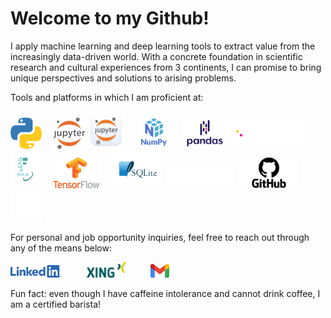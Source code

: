 # Welcome to my Github!
I apply machine learning and deep learning tools to extract value from the increasingly data-driven world. With a concrete foundation in scientific research and cultural experiences from 3 continents, I can promise to bring unique perspectives and solutions to arising problems.

Tools and platforms in which I am proficient at:

<img src="images/Python-logo.png" height="50" alt="Python">&nbsp;&nbsp;&nbsp;&nbsp;
<img src="images/Jupyter-logo.png#gh-light-mode-only" height="50" alt="Jupyter notebook">
<img src="images/Jupyter-whitebackground-logo.png#gh-dark-mode-only" height="60" alt="Jupyter notebook">&nbsp;&nbsp;&nbsp;&nbsp;
<img src="images/NumPy-logo.png" height="53" alt="NumPy">&nbsp;&nbsp;&nbsp;&nbsp;
<img src="images/Pandas-darklogo.png#gh-light-mode-only" height="50" alt="pandas">
<img src="images/pandas-whitelogo.svg#gh-dark-mode-only" height="50" alt="pandas">&nbsp;&nbsp;&nbsp;&nbsp;
<img src="images/fastai_small.png" height="60" alt="Fast.ai API">&nbsp;&nbsp;&nbsp;&nbsp;
<img src="images/TensorFlow-logo.png" height="50" alt="TensorFlow">&nbsp;&nbsp;&nbsp;&nbsp;
<img src="images/SQLite-logo.png#gh-light-mode-only" height="60" alt="SQLite">
<img src="images/SQLite-whitelogo.png#gh-dark-mode-only" height="35" alt="SQLite">&nbsp;&nbsp;
<img src="images/GitHub-Logo.png#gh-light-mode-only" height="50" alt="GitHub">
<img src="images/GitHub-logowhite.png#gh-dark-mode-only" height="50" alt="GitHub">

For personal and job opportunity inquiries, feel free to reach out through any of the means below:

[<img src="images/LI-Logo.png" height="20">](https://www.linkedin.com/in/tompham97/)
&nbsp;&nbsp;&nbsp;&nbsp;&nbsp;&nbsp;&nbsp;&nbsp;
[<img src="images/Xing_logo.png" height="25">](https://www.xing.com/profile/Tom_Pham051412/cv)
&nbsp;&nbsp;&nbsp;&nbsp;&nbsp;&nbsp;&nbsp;&nbsp;
[<img src="images/Gmail_Logo_512px.png" height="22">](mailto:tom.pham.hcm@gmail.com)

Fun fact: even though I have caffeine intolerance and cannot drink coffee, I am a certified barista!
<!---
hungpham15/hungpham15 is a ✨ special ✨ repository because its `README.md` (this file) appears on your GitHub profile.
You can click the Preview link to take a look at your changes.
--->
